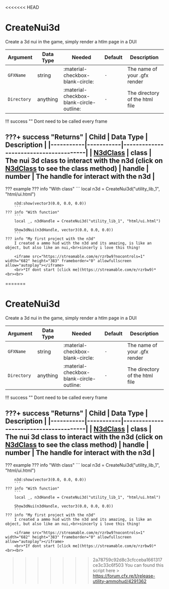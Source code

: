 <<<<<<< HEAD
# CreateNui3d
Create a 3d nui in the game, simply render a htlm page in a DUI

| Argument    | Data Type | Needed                                   | Default | Description                    |
|-------------|-----------|------------------------------------------|---------|--------------------------------|
| `GFXName`   | string    | :material-checkbox-blank-circle:         | `-`     | The name of your .gfx render   |
| `Directory` | anything  | :material-checkbox-blank-circle-outline: | `-`     | The directory of the html file |

!!! success ""
    Dont need to be called every frame

???+ success "Returns"
    | Child     | Data Type | Description              |
    |-----------|-----------|---------------------------------------|
    | [N3dClass](https://utility-library.github.io/client/advance_script_creation/n3d/N3dClass/)      | class    | The nui 3d class to interact with the n3d (click on [N3dClass](https://utility-library.github.io/client/advance_script_creation/n3d/N3dClass/) to see the class method)
    | handle      | number    | The handle for interact with the n3d |
---
??? example
    ??? info "With class"
        ```
        local n3d = CreateNui3d("utility_lib_1", "html/ui.html")

        n3d:show(vector3(0.0, 0.0, 0.0))
        ```
    ??? info "With function"
        ```
        local _, n3dHandle = CreateNui3d("utility_lib_1", "html/ui.html")

        Show3dNui(n3dHandle, vector3(0.0, 0.0, 0.0))
        ```
    ??? info "My first project with the n3d"
        I created a ammo hud with the n3d and its amazing, is like an object, but also like an nui,<br>sincerly i love this thing!
    
        <iframe src="https://streamable.com/e/rzrbw9?nocontrols=1" width="682" height="383" frameborder="0" allowfullscreen allow="autoplay"></iframe>
        <br>*If dont start [click me](https://streamable.com/e/rzrbw9)*<br><br>
=======
# CreateNui3d
Create a 3d nui in the game, simply render a htlm page in a DUI

| Argument    | Data Type | Needed                                   | Default | Description                    |
|-------------|-----------|------------------------------------------|---------|--------------------------------|
| `GFXName`   | string    | :material-checkbox-blank-circle:         | `-`     | The name of your .gfx render   |
| `Directory` | anything  | :material-checkbox-blank-circle-outline: | `-`     | The directory of the html file |

!!! success ""
    Dont need to be called every frame

???+ success "Returns"
    | Child     | Data Type | Description              |
    |-----------|-----------|---------------------------------------|
    | [N3dClass](https://utility-library.github.io/client/advance_script_creation/n3d/N3dClass/)      | class    | The nui 3d class to interact with the n3d (click on [N3dClass](https://utility-library.github.io/client/advance_script_creation/n3d/N3dClass/) to see the class method)
    | handle      | number    | The handle for interact with the n3d |
---
??? example
    ??? info "With class"
        ```
        local n3d = CreateNui3d("utility_lib_1", "html/ui.html")

        n3d:show(vector3(0.0, 0.0, 0.0))
        ```
    ??? info "With function"
        ```
        local _, n3dHandle = CreateNui3d("utility_lib_1", "html/ui.html")

        Show3dNui(n3dHandle, vector3(0.0, 0.0, 0.0))
        ```
    ??? info "My first project with the n3d"
        I created a ammo hud with the n3d and its amazing, is like an object, but also like an nui,<br>sincerly i love this thing!
    
        <iframe src="https://streamable.com/e/rzrbw9?nocontrols=1" width="682" height="383" frameborder="0" allowfullscreen allow="autoplay"></iframe>
        <br>*If dont start [click me](https://streamable.com/e/rzrbw9)*<br><br>
>>>>>>> 2a78759c92d8c3cfcceba1661317ce3c33c6f503
        You can found this script here > https://forum.cfx.re/t/release-utility-ammohud/4291362